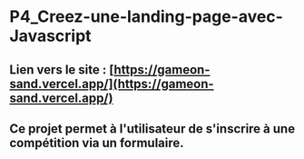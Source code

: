 # P4_Creez-une-landing-page-avec-Javascript

## Lien vers le site : [https://gameon-sand.vercel.app/](https://gameon-sand.vercel.app/)

## Ce projet permet à l'utilisateur de s'inscrire à une compétition via un formulaire.

